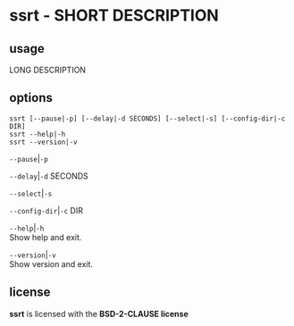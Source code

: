 # ssrt - SHORT DESCRIPTION 

usage
-----

LONG DESCRIPTION


options
-------

```text
ssrt [--pause|-p] [--delay|-d SECONDS] [--select|-s] [--config-dir|-c DIR]
ssrt --help|-h
ssrt --version|-v
```


`--pause`|`-p`  

`--delay`|`-d` SECONDS  

`--select`|`-s`  

`--config-dir`|`-c` DIR  

`--help`|`-h`  
Show help and exit.

`--version`|`-v`  
Show version and exit.

## license

**ssrt** is licensed with the **BSD-2-CLAUSE license**


